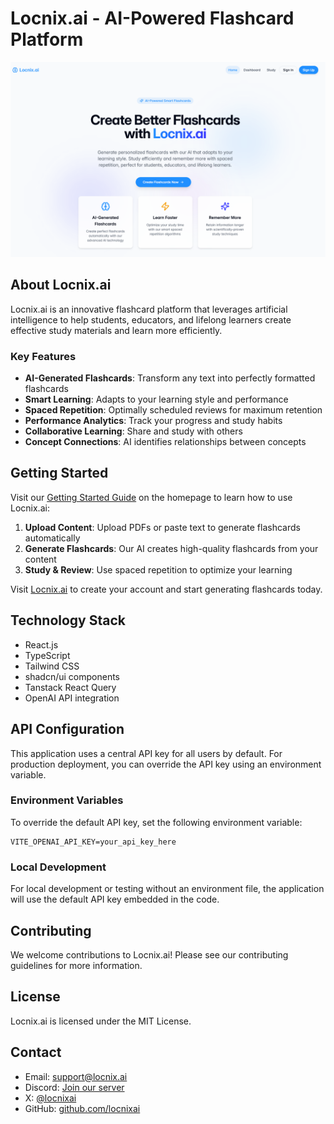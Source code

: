 
# Locnix.ai - AI-Powered Flashcard Platform

![Locnix.ai Logo](/public/locnixai.png)

## About Locnix.ai

Locnix.ai is an innovative flashcard platform that leverages artificial intelligence to help students, educators, and lifelong learners create effective study materials and learn more efficiently.

### Key Features

- **AI-Generated Flashcards**: Transform any text into perfectly formatted flashcards
- **Smart Learning**: Adapts to your learning style and performance
- **Spaced Repetition**: Optimally scheduled reviews for maximum retention
- **Performance Analytics**: Track your progress and study habits
- **Collaborative Learning**: Share and study with others
- **Concept Connections**: AI identifies relationships between concepts

## Getting Started

Visit our [Getting Started Guide](#getting-started) on the homepage to learn how to use Locnix.ai:

1. **Upload Content**: Upload PDFs or paste text to generate flashcards automatically
2. **Generate Flashcards**: Our AI creates high-quality flashcards from your content
3. **Study & Review**: Use spaced repetition to optimize your learning

Visit [Locnix.ai](https://locnixai.netlify.app) to create your account and start generating flashcards today.

## Technology Stack

- React.js
- TypeScript
- Tailwind CSS
- shadcn/ui components
- Tanstack React Query
- OpenAI API integration

## API Configuration

This application uses a central API key for all users by default. For production deployment, you can override the API key using an environment variable.

### Environment Variables

To override the default API key, set the following environment variable:

```
VITE_OPENAI_API_KEY=your_api_key_here
```

### Local Development

For local development or testing without an environment file, the application will use the default API key embedded in the code.

## Contributing

We welcome contributions to Locnix.ai! Please see our contributing guidelines for more information.

## License

Locnix.ai is licensed under the MIT License.

## Contact

- Email: support@locnix.ai
- Discord: [Join our server](https://discord.gg/NDX2XnHsaM)
- X: [@locnixai](https://x.com/locnixai)
- GitHub: [github.com/locnixai](https://github.com/locnix.ai)

